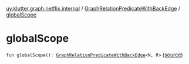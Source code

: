 [uy.klutter.graph.netflix.internal](../index.md) / [GraphRelationPredicateWithBackEdge](index.md) / [globalScope](.)


# globalScope
<code>fun globalScope(): [GraphRelationPredicateWithBackEdge](index.md)<N, R></code> [(source)](https://github.com/kohesive/klutter/blob/master/netflix-graph-jdk6/src/main/kotlin/uy/klutter/graph/netflix/internal/Schema.kt#L145)<br/>

